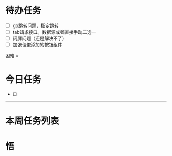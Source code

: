 # 待办任务
- [ ] go跳转问题，指定跳转
- [ ] tab请求接口。数据源或者直接手动二选一
- [ ] 闪屏问题（还是解决不了）
- [ ] 加张佳俊添加的按钮组件

困难
⭐

# 今日任务
- [ ] 




------
# 本周任务列表



# 悟